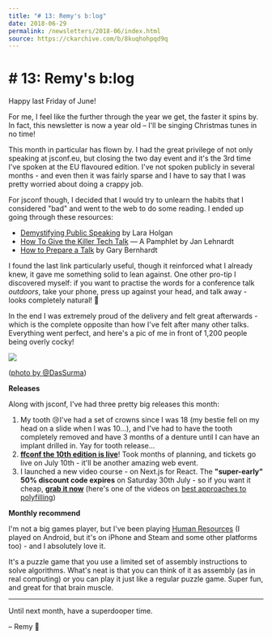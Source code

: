 ```yaml
---
title: "# 13: Remy's b:log"
date: 2018-06-29
permalink: /newsletters/2018-06/index.html
source: https://ckarchive.com/b/8kuqhohpqd9q
---
```


# # 13: Remy's b:log

Happy last Friday of June!

For me, I feel like the further through the year we get, the faster it spins by. In fact, this newsletter is now a year old – I'll be singing Christmas tunes in no time!

This month in particular has flown by. I had the great privilege of not only speaking at jsconf.eu, but closing the two day event and it's the 3rd time I've spoken at the EU flavoured edition. I've not spoken publicly in several months - and even then it was fairly sparse and I have to say that I was pretty worried about doing a crappy job.

For jsconf though, I decided that I would try to unlearn the habits that I considered "bad" and went to the web to do some reading. I ended up going through these resources:

*   [Demystifying Public Speaking](https://abookapart.com/products/demystifying-public-speaking) by Lara Holgan
*   [How To Give the Killer Tech Talk](http://writing.jan.io/2013/05/10/how-to-give-the-killer-tech-talk-a-pamphlet.html) — A Pamphlet by Jan Lehnardt
*   [How to Prepare a Talk](https://www.deconstructconf.com/blog/how-to-prepare-a-talk) by Gary Bernhardt


I found the last link particularly useful, though it reinforced what I already knew, it gave me something solid to lean against. One other pro-tip I discovered myself: if you want to practise the words for a conference talk _outdoors_, take your phone, press up against your head, and talk away - looks completely natural! 💪

In the end I was extremely proud of the delivery and felt great afterwards - which is the complete opposite than how I've felt after many other talks. Everything went perfect, and here's a pic of me in front of 1,200 people being overly cocky!

![](https://convertkit.s3.amazonaws.com/assets/pictures/40116/1363988/content_cocky.jpg)

([photo by @DasSurma](https://twitter.com/DasSurma/status/1003312768462786560))

**Releases**

Along with jsconf, I've had three pretty big releases this month:

1.  My tooth 😢I've had a set of crowns since I was 18 (my bestie fell on my head on a slide when I was 10…), and I've had to have the tooth completely removed and have 3 months of a denture until I can have an implant drilled in. Yay for tooth release…
2.  [**ffconf the 10th edition is live**](https://2018.ffconf.org)! Took months of planning, and tickets go live on July 10th - it'll be another amazing web event.
3.  I launched a new video course - on Next.js for React. The **"super-early" 50% discount code expires** on Saturday 30th July - so if you want it cheap, **[grab it now](https://next.training.leftlogic.com/?coupon=super-early)** (here's one of the videos on [best approaches to polyfilling](https://vimeo.com/275283394/c86d7d850b))

**Monthly recommend**

I'm not a big games player, but I've been playing [Human Resources](http://tomorrowcorporation.com/humanresourcemachine) (I played on Android, but it's on iPhone and Steam and some other platforms too) - and I absolutely love it.

It's a puzzle game that you use a limited set of assembly instructions to solve algorithms. What's neat is that you can think of it as assembly (as in real computing) or you can play it just like a regular puzzle game. Super fun, and great for that brain muscle.

* * *

Until next month, have a superdooper time.

– Remy 👋

